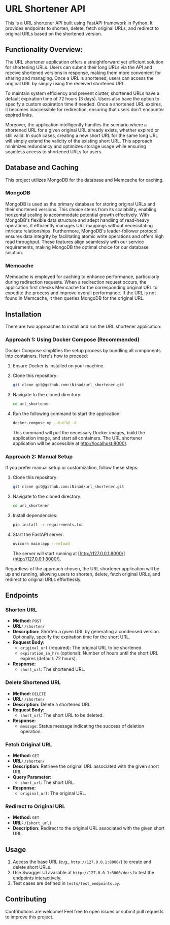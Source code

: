 # URL Shortener API

This is a URL shortener API built using FastAPI framework in Python. It provides endpoints to shorten, delete, fetch original URLs, and redirect to original URLs based on the shortened version.


## Functionality Overview:

The URL shortener application offers a straightforward yet efficient solution for shortening URLs. Users can submit their long URLs via the API and receive shortened versions in response, making them more convenient for sharing and managing. Once a URL is shortened, users can access the original URL by simply using the received shortened URL.

To maintain system efficiency and prevent clutter, shortened URLs have a default expiration time of 72 hours (3 days). Users also have the option to specify a custom expiration time if needed. Once a shortened URL expires, it becomes inaccessible for redirection, ensuring that users don't encounter expired links.

Moreover, the application intelligently handles the scenario where a shortened URL for a given original URL already exists, whether expired or still valid. In such cases, creating a new short URL for the same long URL will simply extend the validity of the existing short URL. This approach minimizes redundancy and optimizes storage usage while ensuring seamless access to shortened URLs for users.


## Database and Caching

This project utilizes MongoDB for the database and Memcache for caching.

### MongoDB

MongoDB is used as the primary database for storing original URLs and their shortened versions. This choice stems from its scalability, enabling horizontal scaling to accommodate potential growth effectively. With MongoDB's flexible data structure and adept handling of read-heavy operations, it efficiently manages URL mappings without necessitating intricate relationships. Furthermore, MongoDB's leader-follower protocol ensures data integrity by facilitating atomic write operations and offers high read throughput. These features align seamlessly with our service requirements, making MongoDB the optimal choice for our database solution.

### Memcache

Memcache is employed for caching to enhance performance, particularly during redirection requests. 
When a redirection request occurs, the application first checks Memcache for the corresponding original URL to expedite the process and improve overall performance. If the URL is not found in Memcache, it then queries MongoDB for the original URL.


## Installation

There are two approaches to install and run the URL shortener application:

### Approach 1: Using Docker Compose (Recommended)

Docker Compose simplifies the setup process by bundling all components into containers. Here's how to proceed:

1. Ensure Docker is installed on your machine.

2. Clone this repository:

    ```bash
    git clone git@github.com:iNinad/url_shortener.git
    ```

3. Navigate to the cloned directory:

    ```bash
    cd url_shortener
    ```

4. Run the following command to start the application:

    ```bash
    docker-compose up --build -d
    ```

    This command will pull the necessary Docker images, build the application image, and start all containers. The URL shortener application will be accessible at [http://localhost:8000/](http://localhost:8000/).

### Approach 2: Manual Setup

If you prefer manual setup or customization, follow these steps:

1. Clone this repository:

    ```bash
    git clone git@github.com:iNinad/url_shortener.git
    ```

2. Navigate to the cloned directory:

    ```bash
    cd url_shortener
    ```

3. Install dependencies:

    ```bash
    pip install -r requirements.txt
    ```

4. Start the FastAPI server:

    ```bash
    uvicorn main:app --reload
    ```

    The server will start running at [http://127.0.0.1:8000/](http://127.0.0.1:8000/).

Regardless of the approach chosen, the URL shortener application will be up and running, allowing users to shorten, delete, fetch original URLs, and redirect to original URLs effortlessly.


## Endpoints

### Shorten URL

- **Method:** `POST`
- **URL:** `/shorten/`
- **Description:** Shorten a given URL by generating a condensed version. Optionally, specify the expiration time for the short URL.
- **Request Body:**
  - `original_url` (required): The original URL to be shortened.
  - `expiration_in_hrs` (optional): Number of hours until the short URL expires (default: 72 hours).
- **Response:**
  - `short_url`: The shortened URL.

### Delete Shortened URL

- **Method:** `DELETE`
- **URL:** `/shorten/`
- **Description:** Delete a shortened URL.
- **Request Body:**
  - `short_url`: The short URL to be deleted.
- **Response:**
  - `message`: Status message indicating the success of deletion operation.

### Fetch Original URL

- **Method:** `GET`
- **URL:** `/shorten/`
- **Description:** Retrieve the original URL associated with the given short URL.
- **Query Parameter:**
  - `short_url`: The short URL.
- **Response:**
  - `original_url`: The original URL.

### Redirect to Original URL

- **Method:** `GET`
- **URL:** `/{short_url}`
- **Description:** Redirect to the original URL associated with the given short URL.

## Usage

1. Access the base URL (e.g., `http://127.0.0.1:8000/`) to create and delete short URLs.
2. Use Swagger UI available at `http://127.0.0.1:8000/docs` to test the endpoints interactively.
3. Test cases are defined in `tests/test_endpoints.py`.


## Contributing

Contributions are welcome! Feel free to open issues or submit pull requests to improve this project.